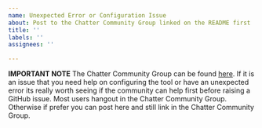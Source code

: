 ```yaml
---
name: Unexpected Error or Configuration Issue
about: Post to the Chatter Community Group linked on the README first
title: ''
labels: ''
assignees: ''

---
```


**IMPORTANT NOTE** The Chatter Community Group can be found [here](https://success.salesforce.com/_ui/core/chatter/groups/GroupProfilePage?g=0F9300000009O5p). If it is an issue that you need help on configuring the tool or have an unexpected error its really worth seeing if the community can help first before raising a GitHub issue. Most users hangout in the Chatter Community Group. Otherwise if prefer you can post here and still link in the Chatter Community Group.

